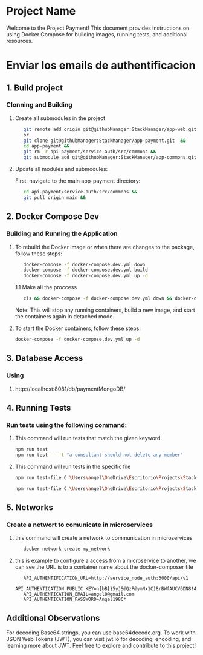 # Project Name

Welcome to the Project Payment! This document provides instructions on using Docker Compose for building images, running tests, and additional resources.

# Enviar los emails de authentificacion

## 1. Build project

### Clonning and Building

1. Create all submodules in the project

   ```bash
      git remote add origin git@githubManager:StackManager/app-web.git
      or
      git clone git@githubManager:StackManager/app-payment.git  &&
      cd app-payment &&
      git rm -r api-payment/service-auth/src/commons &&
      git submodule add git@githubManager:StackManager/app-commons.git api-web/service-web/src/commons &&

   ```

2. Update all modules and submodules:

   First, navigate to the main app-payment directory:

   ```bash
      cd api-payment/service-auth/src/commons &&
      git pull origin main &&
   ```

## 2. Docker Compose Dev

### Building and Running the Application

1. To rebuild the Docker image or when there are changes to the package, follow these steps:

   ```bash
      docker-compose -f docker-compose.dev.yml down
      docker-compose -f docker-compose.dev.yml build
      docker-compose -f docker-compose.dev.yml up -d
   ```

   1.1 Make all the proccess

   ```bash
      cls && docker-compose -f docker-compose.dev.yml down && docker-compose -f docker-compose.dev.yml build && docker-compose -f docker-compose.dev.yml up -d
   ```

   Note: This will stop any running containers, build a new image, and start the containers again in detached mode.

2. To start the Docker containers, follow these steps:
   ```bash
   docker-compose -f docker-compose.dev.yml up -d
   ```

## 3. Database Access

### Using

1. http://localhost:8081/db/paymentMongoDB/

## 4. Running Tests

### Run tests using the following command:

1. This command will run tests that match the given keyword.

   ```bash
   npm run test
   npm run test -- -t "a consultant should not delete any member"
   ```

2. This command will run tests in the specific file

   ```bash
   npm run test-file C:\Users\angel\OneDrive\Escritorio\Projects\StackManager\app-payment\api-payment\src\services\InstitutionSubscription\__test__\client\ClientSubscriptionCalculatePayment.test.ts

   npm run test-file C:\Users\angel\OneDrive\Escritorio\Projects\StackManager\app-payment\api-payment\src\services\InstitutionSubscription\__test__\client\ClientSubscriptionUpdate.test

   ```

## 5. Networks

### Create a networt to comunicate in microservices

1. this command will create a network to communication in microservices

   ```bash
      docker network create my_network
   ```

2. this is example to configure a access from a microservice to another, we can see the URL is to a container name about the docker-composer file

   ```bahs
      API_AUTHENTIFICATION_URL=http://service_node_auth:3000/api/v1
      API_AUTHENTICATION_PUBLIC_KEY=n]bB[}5yJS@QzP@ymNx1C)8rBWfAUCV6DN8!4h%x<l+o(H
      API_AUTHENTICATION_EMAIL=angel0@gmail.com
      API_AUTHENTICATION_PASSWORD=Angel1986*
   ```

## Additional Observations

For decoding Base64 strings, you can use base64decode.org.
To work with JSON Web Tokens (JWT), you can visit jwt.io for decoding, encoding, and learning more about JWT.
Feel free to explore and contribute to this project!
